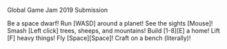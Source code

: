 Global Game Jam 2019 Submission

Be a space dwarf! Run [WASD] around a planet! 
See the sights [Mouse]! 
Smash [Left click] trees, sheeps, and mountains! 
Build [1-8][E] a home! Lift [F] heavy things! 
Fly [Space][Space]! 
Craft on a bench (literally)!

